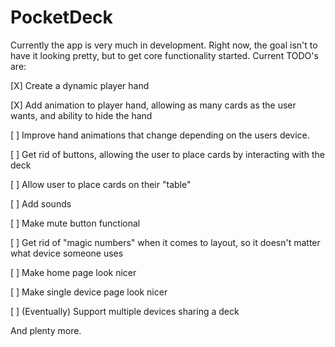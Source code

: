 # PocketDeck
Currently the app is very much in development. Right now, the goal isn't to have it looking pretty, but to get core functionality started.
Current TODO's are:

[X] Create a dynamic player hand

[X] Add animation to player hand, allowing as many cards as the user wants, and ability to hide the hand

[ ] Improve hand animations that change depending on the users device.

[ ] Get rid of buttons, allowing the user to place cards by interacting with the deck

[ ] Allow user to place cards on their "table"

[ ] Add sounds

[ ] Make mute button functional

[ ] Get rid of "magic numbers" when it comes to layout, so it doesn't matter what device someone uses

[ ] Make home page look nicer

[ ] Make single device page look nicer

[ ] (Eventually) Support multiple devices sharing a deck

And plenty more.
